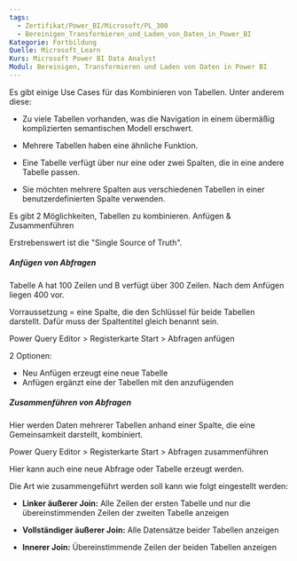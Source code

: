 ```yaml
---
tags:
  - Zertifikat/Power_BI/Microsoft/PL_300
  - Bereinigen_Transformieren_und_Laden_von_Daten_in_Power_BI
Kategorie: Fortbildung
Quelle: Microsoft_Learn
Kurs: Microsoft Power BI Data Analyst
Modul: Bereinigen, Transformieren und Laden von Daten in Power BI
---
```

Es gibt einige Use Cases für das Kombinieren von Tabellen. Unter anderem diese:
- Zu viele Tabellen vorhanden, was die Navigation in einem übermäßig komplizierten semantischen Modell erschwert.
    
- Mehrere Tabellen haben eine ähnliche Funktion.
    
- Eine Tabelle verfügt über nur eine oder zwei Spalten, die in eine andere Tabelle passen.
    
- Sie möchten mehrere Spalten aus verschiedenen Tabellen in einer benutzerdefinierten Spalte verwenden.

Es gibt 2 Möglichkeiten, Tabellen zu kombinieren.
Anfügen & Zusammenführen

Erstrebenswert ist die "Single Source of Truth".


##### Anfügen von Abfragen
Tabelle A hat 100 Zeilen und B verfügt über 300 Zeilen.
Nach dem Anfügen liegen 400 vor.

Vorraussetzung = eine Spalte, die den Schlüssel für beide Tabellen darstellt. Dafür muss der Spaltentitel gleich benannt sein.

Power Query Editor > Registerkarte Start > Abfragen anfügen

2 Optionen:
- Neu Anfügen erzeugt eine neue Tabelle
- Anfügen ergänzt eine der Tabellen mit den anzufügenden


##### Zusammenführen von Abfragen
Hier werden Daten mehrerer Tabellen anhand einer Spalte, die eine Gemeinsamkeit darstellt, kombiniert.

Power Query Editor > Registerkarte Start > Abfragen zusammenführen

Hier kann auch eine neue Abfrage oder Tabelle erzeugt werden.

Die Art wie zusammengeführt werden soll kann wie folgt eingestellt werden:
- **Linker äußerer Join:** Alle Zeilen der ersten Tabelle und nur die übereinstimmenden Zeilen der zweiten Tabelle anzeigen
    
- **Vollständiger äußerer Join:** Alle Datensätze beider Tabellen anzeigen
    
- **Innerer Join:** Übereinstimmende Zeilen der beiden Tabellen anzeigen
